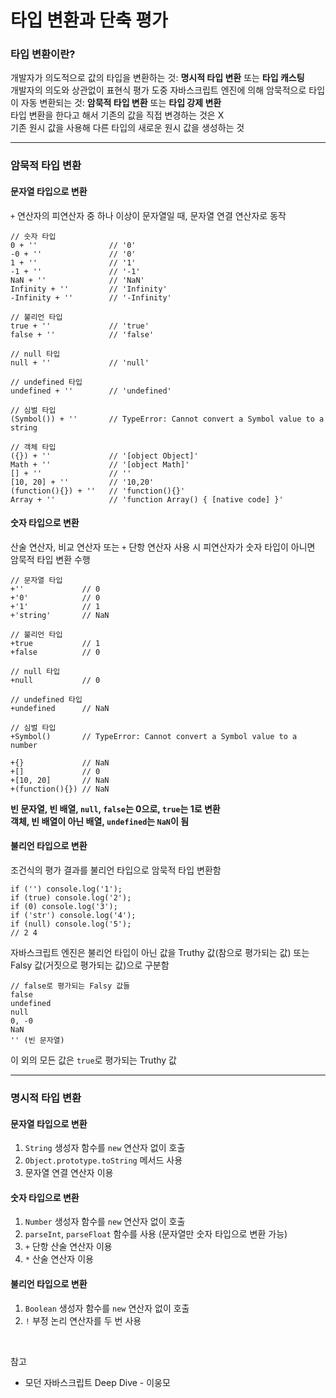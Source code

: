 # 타입 변환과 단축 평가

### 타입 변환이란?

개발자가 의도적으로 값의 타입을 변환하는 것: **명시적 타입 변환** 또는 **타입 캐스팅**  
개발자의 의도와 상관없이 표현식 평가 도중 자바스크립트 엔진에 의해 암묵적으로 타입이 자동 변환되는 것: **암묵적 타입 변환** 또는 **타입 강제 변환**  
타입 변환을 한다고 해서 기존의 값을 직접 변경하는 것은 X  
기존 원시 값을 사용해 다른 타입의 새로운 원시 값을 생성하는 것

---

### 암묵적 타입 변환

#### 문자열 타입으로 변환

`+` 연산자의 피연산자 중 하나 이상이 문자열일 때, 문자열 연결 연산자로 동작

```
// 숫자 타입
0 + ''                // '0'
-0 + ''               // '0'
1 + ''                // '1'
-1 + ''               // '-1'
NaN + ''              // 'NaN'
Infinity + ''         // 'Infinity'
-Infinity + ''        // '-Infinity'

// 불리언 타입
true + ''             // 'true'
false + ''            // 'false'

// null 타입
null + ''             // 'null'

// undefined 타입
undefined + ''        // 'undefined'

// 심벌 타입
(Symbol()) + ''       // TypeError: Cannot convert a Symbol value to a string

// 객체 타입
({}) + ''             // '[object Object]'
Math + ''             // '[object Math]'
[] + ''               // ''
[10, 20] + ''         // '10,20'
(function(){}) + ''   // 'function(){}'
Array + ''            // 'function Array() { [native code] }'
```

#### 숫자 타입으로 변환

산술 연산자, 비교 연산자 또는 `+` 단항 연산자 사용 시 피연산자가 숫자 타입이 아니면 암묵적 타입 변환 수행

```
// 문자열 타입
+''             // 0
+'0'            // 0
+'1'            // 1
+'string'       // NaN

// 불리언 타입
+true           // 1
+false          // 0

// null 타입
+null           // 0

// undefined 타입
+undefined      // NaN

// 심벌 타입
+Symbol()       // TypeError: Cannot convert a Symbol value to a number

+{}             // NaN
+[]             // 0
+[10, 20]       // NaN
+(function(){}) // NaN
```

**빈 문자열, 빈 배열, `null`, `false`는 0으로, `true`는 1로 변환**  
**객체, 빈 배열이 아닌 배열, `undefined`는 `NaN`이 됨**

#### 불리언 타입으로 변환

조건식의 평가 결과를 불리언 타입으로 암묵적 타입 변환함

```
if ('') console.log('1');
if (true) console.log('2');
if (0) console.log('3');
if ('str') console.log('4');
if (null) console.log('5');
// 2 4
```

자바스크립트 엔진은 불리언 타입이 아닌 값을 Truthy 값(참으로 평가되는 값) 또는 Falsy 값(거짓으로 평가되는 값)으로 구분함

```
// false로 평가되는 Falsy 값들
false
undefined
null
0, -0
NaN
'' (빈 문자열)
```

이 외의 모든 값은 `true`로 평가되는 Truthy 값

---

### 명시적 타입 변환

#### 문자열 타입으로 변환

1. `String` 생성자 함수를 `new` 연산자 없이 호출
2. `Object.prototype.toString` 메서드 사용
3. 문자열 연결 연산자 이용

#### 숫자 타입으로 변환

1. `Number` 생성자 함수를 `new` 연산자 없이 호출
2. `parseInt`, `parseFloat` 함수를 사용 (문자열만 숫자 타입으로 변환 가능)
3. `+` 단항 산술 연산자 이용
4. `*` 산술 연산자 이용

#### 불리언 타입으로 변환

1. `Boolean` 생성자 함수를 `new` 연산자 없이 호출
2. `!` 부정 논리 연산자를 두 번 사용

<br>

참고

- 모던 자바스크립트 Deep Dive - 이웅모
